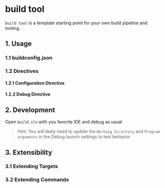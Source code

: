 # build tool

`build tool` is a template starting point for your own build pipeline and tooling.

## 1. Usage

### 1.1 buildconfig.json

### 1.2 Directives

#### 1.2.1 Configuration Directive

#### 1.2.2 Debug Directive

## 2. Development

Open `build.sln` with you favorite IDE and debug as usual

> Hint: You will likely need to update the `Working Directory` and `Program arguments` in the Debug launch settings to test behavior.

## 3. Extensibility

### 3.1 Extending Targets

### 3.2 Extending Commands
